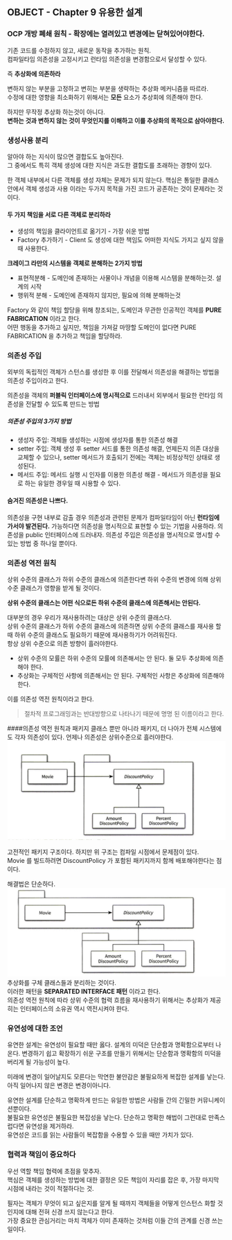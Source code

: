 OBJECT - Chapter 9 유용한 설계
---

### OCP 개방 폐쇄 원칙 - **확장에는 열려있고 변경에는 닫혀있어야한다.**
기존 코드를 수정하지 않고, 새로운 동작을 추가하는 원칙.  
컴파일타임 의존성을 고정시키고 런타임 의존성을 변경함으로서 달성할 수 있다.

즉 **추상화에 의존하라**  

변하지 않는 부분을 고정하고 변히는 부분을 생략하는 추상화 메커니즘을 따르라.  
수정에 대한 영향을 최소화하기 위해서는 **모든** 요소가 추상회에 의존해야 한다.  

하지만 무작정 추상화 하는것이 아니다.  
**변하는 것과 변하지 않는 것이 무엇인지를 이해하고 이를 추상화의 목적으로 삼아야한다.**


### 생성사용 분리

알아야 하는 지식이 많으면 결합도도 높아진다.   
그 중에서도 특히 객체 생성에 대한 지식은 과도한 결합도를 초래하는 경향이 있다.

한 객체 내부에서 다른 객체를 생성 자체는 문제가 되지 않는다.
핵심은 통일한 클래스 안에서 객체 생성과 사용 이라는 두가지 목적을 가진 코드가 공존하는 것이 문제라는 것이다.  

#### 두 가지 책임을 서로 다른 객체로 분리하라
- 생성의 책임을 클라이언트로 옮기기 - 가장 쉬운 방법
- Factory 추가하기 - Client 도 생성에 대한 책임도 어떠한 지식도 가지고 싶지 않을때 사용한다.  

**크레이그 라만의 시스템을 객체로 분해하는 2가지 방법**
- 표현적분해 - 도메인에 존재하는 사물이나 개념을 이용해 시스템을 분해하는것. 설계의 시작    
- 행위적 분해 - 도메인에 존재하지 않지만, 필요에 의해 분해하는것  

Factory 와 같이 책임 할당을 위해 창조되는, 도메인과 무관한 인공적인 객체를 **PURE FABRICATION** 이라고 한다.  
어떤 행동을 추가하고 싶지만, 책임을 가져갈 마땅할 도메인이 없다면 PURE FABRICATION 을 추가하고 책임을 할당하라.  

### 의존성 주입

외부의 독립적인 객체가 스턴스를 생성한 후 이를 전달해서 의존성을 해결하는 방법을 의존성 주입이라고 한다.  

의존성을 객체의 **퍼블릭 인터페이스에 명시적으로** 드러내서 외부에서 필요한 런타임 의존성을 전달할 수 있도록 만드는 방법

##### 의존성 주입의 3가지 방법  

- 생성자 주입: 객체들 생성하는 시점에 생성자를 통한 의존성 해결   
- setter 주입: 객체 생성 후 setter 서드를 통한 의존성 해결, 언제든지 의존 대상을 교체할 수 있으나, setter 메서드가 호출되기 전에는 객체는 비정상적인 상태로 생성된다.  
- 메서드 주입: 메서드 실행 시 인자를 이용한 의존성 해결 - 메서드가 의존성을 필요로 하는 유일한 경우일 때 시용할 수 있다.  

#### 숨겨진 의존성은 나쁘다.

의존성을 구현 내부로 감출 경우 의존성과 관련된 문제가 컴파일타임이 아닌 **런타임에 가서야 발견된다.**
가능하다면 의존성을 명시적으로 표현할 수 있는 기법을 사용하라. 의존성을 public 인터페이스에 드러내자. 
의존성 주입은 의존성을 명시적으로 명시할 수 있는 방법 중 하나일 뿐이다.



### 의존성 역전 원칙
상위 수준의 클래스가 하위 수준의 클래스에 의존한다변 하위 수준의 변경에 의해 상위 수준 클래스가 영향을 받게 될 것이다.

**상위 수준의 클래스는 어떤 식으로든 하위 수준의 클래스에 의존해서는 안된다.**

대부분의 경우 우리가 재사용하려는 대상은 상위 수준의 클래스다.    
상위 수준의 클래스가 하위 수준의 클래스에 의존하면 상위 수준의 클래스를 재사용 할 때 하위 수준의 클래스도 필요하기 때문에 재사용하기가 어려워진다.  
항상 상위 수준으로 의존 방향이 흘러야한다.  

- 상위 수준의 모률은 하위 수준의 모률에 의존해서는 안 된다. 둘 모두 추상화에 의존해야 한다.
- 추상화는 구체적인 사항에 의존해서는 안 된다. 구체적인 사항은 추상화에 의존해야 한다.

이를 의존성 역전 원칙이라고 한다. 
> 절차적 프로그래밍과는 반대방향으로 나타나기 때문에 명명 된 이름이라고 한다.

####의존성 역전 원칙과 패키지
클래스 뿐만 아니라 패키지, 더 나아가 전체 시스템에도 각자 의존성이 있다.
언제나 의존성은 상위수준으로 흘러야한다.  
![](old.png)

고전적인 패키지 구조이다. 하지만 위 구조는 컴파일 시점에서 문제점이 있다.  
Movie 를 빌드하려면 DiscountPolicy 가 포함된 패키지까지 함께 배포해야한다는 점이다.  

해결법은 단순하다.
![](recent.png)
추상화를 구체 클래스들과 분리하는 것이다.   
이러한 패턴을 **SEPARATED INTERFACE 패턴** 이라고 한다.  
의존성 역전 원칙에 따라 상위 수준의 협력 흐름을 재사용하기 위해서는 추상화가 제공히는 인터페이스의 소유권 역시 역전시켜야 한다.  

### 유연성에 대한 조언

유연한 설계는 유연성이 필요할 때만 옳다.
설계의 미덕은 단순함과 명확함으로부터 나온다. 변경하기 쉽고 확장하기 쉬운 구조를 만들기 위해서는 단순함과 명확함의 미덕을 버리게 될 가능성이 높다.  


미래에 변경이 일어날지도 모른다는 막연한 불안감은 불필요하게 복잡한 설계를 낳는다.  
아직 일어나지 않은 변경은 변경이아니다.  

유연한 설계를 단순하고 명확하게 만드는 유일한 방법은 사람들 간의 긴밀한 커뮤니케이션뿐이다.  
불필요한 유연성은 불필요한 복잡성을 낳는다. 단순하고 명확한 해법이 그런대로 만족스럽다면 유연성을 제거하라.   
유연성은 코드를 읽는 사람들이 복잡함을 수용할 수 있을 때만 가치가 있다.    



### 협력과 책임이 중요하다

우선 역할 책임 협력에 초점을 맞추자.  
핵심은 객체를 생성하는 방법에 대한 결정은 모든 책임이 자리를 잡은 후, 가장 마지막 시점에 내라는 것이 적절하다는 것.  

필자는 객체가 무엇이 되고 싶은지를 알게 될 때까지 객체들을 어떻게 인스턴스 화할 것인지에 대해 전혀 신경 쓰지 않는다고 한다.    
가장 중요한 관심거리는 마치 객체가 이미 존재하는 것처럼 이들 간의 관계를 신경 쓰는 일이다.  
